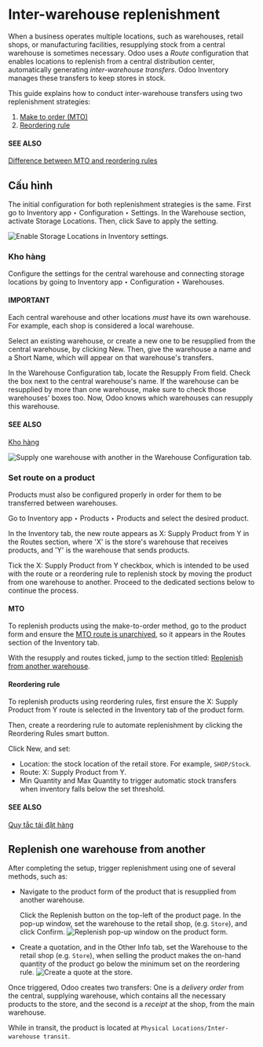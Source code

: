 # Inter-warehouse replenishment

When a business operates multiple locations, such as warehouses, retail shops, or manufacturing
facilities, resupplying stock from a central warehouse is sometimes necessary. Odoo uses a *Route*
configuration that enables locations to replenish from a central distribution center, automatically
generating *inter-warehouse transfers*. Odoo Inventory manages these transfers to keep
stores in stock.

This guide explains how to conduct inter-warehouse transfers using two replenishment strategies:

1. [Make to order (MTO)](#inventory-warehouses-storage-mto)
2. [Reordering rule](#inventory-warehouses-storage-reordering-rule)

#### SEE ALSO
[Difference between MTO and reordering rules](../replenishment.md)

## Cấu hình

The initial configuration for both replenishment strategies is the same. First go to
Inventory app ‣ Configuration ‣ Settings. In the Warehouse section,
activate Storage Locations. Then, click Save to apply the setting.

![Enable Storage Locations in Inventory settings.](applications/inventory_and_mrp/inventory/warehouses_storage/replenishment/resupply_warehouses/storage-locations.png)

### Kho hàng

Configure the settings for the central warehouse and connecting storage locations by going to
Inventory app ‣ Configuration ‣ Warehouses.

#### IMPORTANT
Each central warehouse and other locations *must* have its own warehouse. For example, each shop
is considered a local warehouse.

Select an existing warehouse, or create a new one to be resupplied from the central warehouse, by
clicking New. Then, give the warehouse a name and a Short Name, which will
appear on that warehouse's transfers.

In the Warehouse Configuration tab, locate the Resupply From field. Check
the box next to the central warehouse's name. If the warehouse can be resupplied by more than one
warehouse, make sure to check those warehouses' boxes too. Now, Odoo knows which warehouses can
resupply this warehouse.

#### SEE ALSO
[Kho hàng](../inventory_management/warehouses.md)

![Supply one warehouse with another in the Warehouse Configuration tab.](applications/inventory_and_mrp/inventory/warehouses_storage/replenishment/resupply_warehouses/warehouse.png)

### Set route on a product

Products must also be configured properly in order for them to be transferred between warehouses.

Go to Inventory app ‣ Products ‣ Products and select the desired product.

In the Inventory tab, the new route appears as X: Supply Product from Y in
the Routes section, where 'X' is the store's warehouse that receives products, and 'Y'
is the warehouse that sends products.

Tick the X: Supply Product from Y checkbox, which is intended to be used with the 
route or a reordering rule to replenish stock by moving the product from one warehouse to another.
Proceed to the dedicated sections below to continue the process.

<a id="inventory-warehouses-storage-mto"></a>

#### MTO

To replenish products using the make-to-order method, go to the product form and ensure the
[MTO route is unarchived](mto.md#inventory-warehouses-storage-unarchive-mto), so it appears in the
Routes section of the Inventory tab.

With the resupply and  routes ticked, jump to the section titled: [Replenish from another
warehouse](#inventory-warehouses-storage-resupply-workflow).

<a id="inventory-warehouses-storage-reordering-rule"></a>

#### Reordering rule

To replenish products using reordering rules, first ensure the X: Supply Product from Y
route is selected in the Inventory tab of the product form.

Then, create a reordering rule to automate replenishment by clicking the Reordering
Rules smart button.

Click New, and set:

- Location: the stock location of the retail store. For example, `SHOP/Stock`.
- Route: X: Supply Product from Y.
- Min Quantity and Max Quantity to trigger automatic stock transfers when
  inventory falls below the set threshold.

#### SEE ALSO
[Quy tắc tái đặt hàng](reordering_rules.md)

<a id="inventory-warehouses-storage-resupply-workflow"></a>

## Replenish one warehouse from another

After completing the setup, trigger replenishment using one of several methods, such as:

- Navigate to the product form of the product that is resupplied from another warehouse.

  Click the Replenish button on the top-left of the product page. In the pop-up window,
  set the warehouse to the retail shop, (e.g. `Store`), and click Confirm.
  ![Replenish pop-up window on the product form.](applications/inventory_and_mrp/inventory/warehouses_storage/replenishment/resupply_warehouses/replenish.png)
- Create a quotation, and in the Other Info tab, set the Warehouse to the
  retail shop (e.g. `Store`), when selling the product makes the on-hand quantity of the product go
  below the minimum set on the reordering rule.
  ![Create a quote at the store.](applications/inventory_and_mrp/inventory/warehouses_storage/replenishment/resupply_warehouses/warehouse-field.png)

Once triggered, Odoo creates two transfers: One is a *delivery order* from the central, supplying
warehouse, which contains all the necessary products to the store, and the second is a *receipt* at
the shop, from the main warehouse.

While in transit, the product is located at `Physical Locations/Inter-warehouse transit`.

